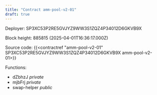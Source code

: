 ```yaml
---
title: "Contract amm-pool-v2-01"
draft: true
---
```

Deployer: SP3XC53P2RE5GVJYZ9WW3S1ZQZ4P34012D6GKVB9X


 



Block height: 885815 (2025-04-01T16:36:17.000Z)

Source code: {{<contractref "amm-pool-v2-01" SP3XC53P2RE5GVJYZ9WW3S1ZQZ4P34012D6GKVB9X amm-pool-v2-01>}}

Functions:

* dZbhzJ _private_
* mjbFrj _private_
* swap-helper _public_
